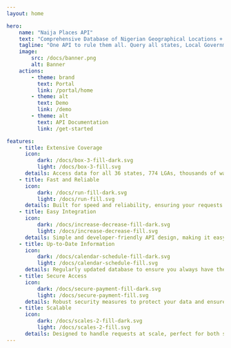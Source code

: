 ```yaml
---
layout: home

hero:
    name: "Naija Places API"
    text: "Comprehensive Database of Nigerian Geographical Locations + World"
    tagline: "One API to rule them all. Query all states, Local Government Areas, Wards, Polling Units, and Towns in Nigeria + All World Regions, Subregions, Countries, States and Cities."
    image:
        src: /docs/banner.png
        alt: Banner
    actions:
        - theme: brand
          text: Portal
          link: /portal/home
        - theme: alt
          text: Demo
          link: /demo
        - theme: alt
          text: API Documentation
          link: /get-started

features:
    - title: Extensive Coverage
      icon:
          dark: /docs/box-3-fill-dark.svg
          light: /docs/box-3-fill.svg
      details: Access data for all 36 states, 774 LGAs, thousands of wards, polling units, and towns across Nigeria, including all world regions, subregions, countries, states and cities.
    - title: Fast and Reliable
      icon:
          dark: /docs/run-fill-dark.svg
          light: /docs/run-fill.svg
      details: Built for speed and reliability, ensuring your requests are processed quickly and efficiently.
    - title: Easy Integration
      icon:
          dark: /docs/increase-decrease-fill-dark.svg
          light: /docs/increase-decrease-fill.svg
      details: Simple and developer-friendly API design, making it easy to integrate into your applications.
    - title: Up-to-Date Information
      icon:
          dark: /docs/calendar-schedule-fill-dark.svg
          light: /docs/calendar-schedule-fill.svg
      details: Regularly updated database to ensure you always have the most current geographical data.
    - title: Secure Access
      icon:
          dark: /docs/secure-payment-fill-dark.svg
          light: /docs/secure-payment-fill.svg
      details: Robust security measures to protect your data and ensure secure API access.
    - title: Scalable
      icon:
          dark: /docs/scales-2-fill-dark.svg
          light: /docs/scales-2-fill.svg
      details: Designed to handle requests at scale, perfect for both small projects and large enterprises.
---
```

